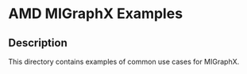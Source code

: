 # AMD MIGraphX Examples

## Description
This directory contains examples of common use cases for MIGraphX.